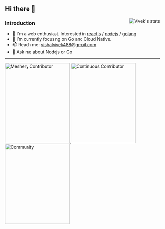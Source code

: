 ## Hi there 👋

<img align="right" src="https://github-readme-stats.vercel.app/api?username=vishalvivekm&show_icons=true&count_private=true" alt="Vivek's stats" />

### Introduction

- 🔭 I'm a web enthusiast. Interested in [reactjs](https://github.com/facebook/react) / [nodejs](https://github.com/nodejs) / [golang](https://github.com/golang)
- 🌱 I’m currently focusing on Go and Cloud Native.
- 📫 Reach me: vishalvivek488@gmail.com
- 💬 Ask me about Nodejs or Go

---

<div>
  
  <a href="https://meshery.layer5.io/user/878488d5-c394-4b04-91b4-fd2f9e67ffaf?tab=badges" title="Meshery Contributor">
    <img width="210px" height="260px" src="https://badges.layer5.io/assets/badges/meshery/meshery.png" alt="Meshery Contributor" />
  </a>
  <a href="https://meshery.layer5.io/user/878488d5-c394-4b04-91b4-fd2f9e67ffaf?tab=badges" title="Continuous Contributor">
    <img width="210px" height="260px" src="https://badges.layer5.io/assets/badges/continuous-contributor/continuous-contributor.png" alt="Continuous Contributor" />
  </a>
<!--   <a id="image" href="https://meshery.layer5.io/user/878488d5-c394-4b04-91b4-fd2f9e67ffaf?tab=badges" title="Meshery Catalog">
    <img width="210px" height="260px" src="https://badges.layer5.io/assets/badges/meshery-catalog/meshery-catalog.png" alt="Meshery Catalog" /></a> -->
 <a href= "https://meshery.layer5.io/user/878488d5-c394-4b04-91b4-fd2f9e67ffaf?tab=badges">
    <img width="210px" height="260px" src = "https://badges.layer5.io/assets/badges/community/community.png" alt = "Community" title="Community"/>
  </a >
</div>

